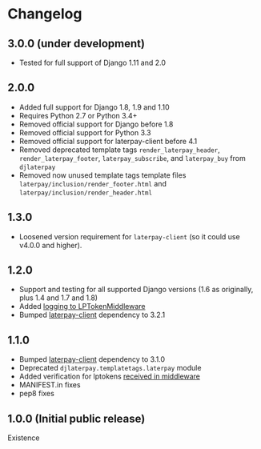# Changelog

## 3.0.0 (under development)

* Tested for full support of Django 1.11 and 2.0

## 2.0.0

* Added full support for Django 1.8, 1.9 and 1.10
* Requires Python 2.7 or Python 3.4+
* Removed official support for Django before 1.8
* Removed official support for Python 3.3
* Removed official support for laterpay-client before 4.1
* Removed deprecated template tags `render_laterpay_header`, `render_laterpay_footer`, `laterpay_subscribe`, and `laterpay_buy` from `djlaterpay`
* Removed now unused template tags template files `laterpay/inclusion/render_footer.html` and `laterpay/inclusion/render_header.html`

## 1.3.0

* Loosened version requirement for `laterpay-client` (so it could use v4.0.0 and higher).

## 1.2.0

* Support and testing for all supported Django versions (1.6 as originally, plus 1.4 and 1.7 and 1.8)
* Added [logging to LPTokenMiddleware](https://github.com/laterpay/django-laterpay/pull/12)
* Bumped [laterpay-client](https://github.com/laterpay/laterpay-client-python) dependency to 3.2.1

## 1.1.0

* Bumped [laterpay-client](https://github.com/laterpay/laterpay-client-python) dependency to 3.1.0
* Deprecated `djlaterpay.templatetags.laterpay` module
* Added verification for lptokens [received in middleware](https://github.com/laterpay/django-laterpay/pull/5)
* MANIFEST.in fixes
* pep8 fixes

## 1.0.0 (Initial public release)

Existence
